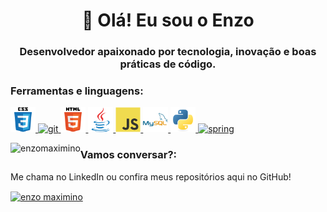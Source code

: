 <h1 align="center">👋 Olá! Eu sou o Enzo</h1>
<h3 align="center">Desenvolvedor apaixonado por tecnologia, inovação e boas práticas de código.</h3>






<h3 align="left">Ferramentas e linguagens:</h3>
<p align="left"> <a href="https://www.w3schools.com/css/" target="_blank" rel="noreferrer" alt="HTML"> <img src="https://raw.githubusercontent.com/devicons/devicon/master/icons/css3/css3-original-wordmark.svg" alt="css3" width="40" height="40"/> </a> <a href="https://flask.palletsprojects.com/" target="_blank" rel="noreferrer">  <img src="https://www.vectorlogo.zone/logos/git-scm/git-scm-icon.svg" alt="git" width="40" height="40"/> </a> <a href="https://www.w3.org/html/" target="_blank" rel="noreferrer"> <img src="https://raw.githubusercontent.com/devicons/devicon/master/icons/html5/html5-original-wordmark.svg" alt="html5" width="40" height="40"/> </a> <a href="https://www.java.com" target="_blank" rel="noreferrer"> <img src="https://raw.githubusercontent.com/devicons/devicon/master/icons/java/java-original.svg" alt="java" width="40" height="40"/> </a> <a href="https://developer.mozilla.org/en-US/docs/Web/JavaScript" target="_blank" rel="noreferrer"> <img src="https://raw.githubusercontent.com/devicons/devicon/master/icons/javascript/javascript-original.svg" alt="javascript" width="40" height="40"/> </a> <a href="https://www.mysql.com/" target="_blank" rel="noreferrer"> <img src="https://raw.githubusercontent.com/devicons/devicon/master/icons/mysql/mysql-original-wordmark.svg" alt="mysql" width="40" height="40"/> </a> <a href="https://www.python.org" target="_blank" rel="noreferrer"> <img src="https://raw.githubusercontent.com/devicons/devicon/master/icons/python/python-original.svg" alt="python" width="40" height="40"/> </a> <a href="https://spring.io/" target="_blank" rel="noreferrer"> <img src="https://www.vectorlogo.zone/logos/springio/springio-icon.svg" alt="spring" width="40" height="40"/> </a> </p>

<p><img align="left" src="https://github-readme-stats.vercel.app/api/top-langs?username=enzomaximino&show_icons=true&locale=en&layout=compact&theme=dark" alt="enzomaximino" /></p>

<!--<p>&nbsp;<img align="center" src="https://github-readme-stats.vercel.app/api?username=enzomaximino&show_icons=true&locale=en&theme=dark" alt="enzomaximino" /></p> -->

<h3 align="left">Vamos conversar?:</h3>
<p>Me chama no LinkedIn ou confira meus repositórios aqui no GitHub!</p>
<p align="left">
<a href="https://linkedin.com/in/enzo maximino" target="blank"><img align="center" src="https://raw.githubusercontent.com/rahuldkjain/github-profile-readme-generator/master/src/images/icons/Social/linked-in-alt.svg" alt="enzo maximino" height="30" width="40" /></a>
</p>
